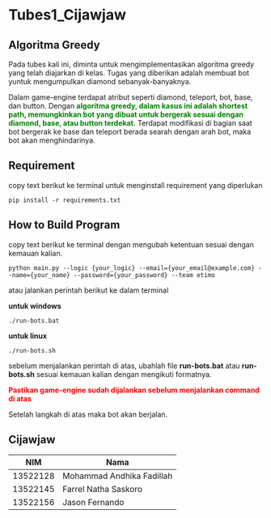 # Tubes1_Cijawjaw

## Algoritma Greedy
Pada tubes kali ini, diminta untuk mengimplementasikan algoritma greedy yang telah diajarkan di kelas. Tugas yang diberikan adalah membuat bot yuntuk mengumpulkan diamond sebanyak-banyaknya.

Dalam game-engine terdapat atribut seperti diamond, teleport, bot, base, dan button. Dengan <span style="color:green;">**algoritma greedy, dalam kasus ini adalah shortest path, memungkinkan bot yang dibuat untuk bergerak sesuai dengan diamond, base, atau button terdekat.** </span> Terdapat modifikasi di bagian saat bot bergerak ke base dan teleport berada searah dengan arah bot, maka bot akan menghindarinya.

## Requirement
copy text berikut ke terminal untuk menginstall requirement yang diperlukan
```
pip install -r requirements.txt
```

## How to Build Program

copy text berikut ke terminal dengan mengubah ketentuan sesuai dengan kemauan kalian.
```
python main.py --logic {your_logic} --email={your_email@example.com} --name={your_name} --password={your_password} --team etimo
```

atau jalankan perintah berikut ke dalam terminal

**untuk windows**
```
./run-bots.bat
```

**untuk linux**
```
./run-bots.sh
```

sebelum menjalankan perintah di atas, ubahlah file **run-bots.bat** atau **run-bots.sh** sesuai kemauan kalian dengan mengikuti formatnya.

<span style="color:red;">**Pastikan game-engine sudah dijalankan sebelum menjalankan command di atas**</span>

Setelah langkah di atas maka bot akan berjalan.

## Cijawjaw
| NIM        | Nama                        |
| --------   | --------                    |
| 13522128   | Mohammad Andhika Fadillah   |
| 13522145   | Farrel Natha Saskoro        |
| 13522156   | Jason Fernando              |